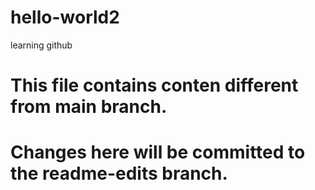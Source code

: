 # hello-world2
learning github


# This file contains conten different from main branch.
# Changes here will be committed to the readme-edits branch.
